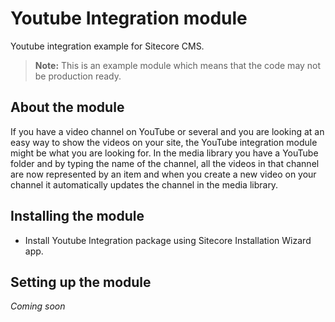 # Youtube Integration module
Youtube integration example for Sitecore CMS.

> **Note:**
> This is an example module which means that the code may not be production ready.

## About the module

If you have a video channel on YouTube or several and you are looking at an easy way to show the videos on your site, the YouTube integration module might be what you are looking for. In the media library you have a YouTube folder and by typing the name of the channel, all the videos in that channel are now represented by an item and when you create a new video on your channel it automatically updates the channel in the media library.

## Installing the module

- Install Youtube Integration package using Sitecore Installation Wizard app.

## Setting up the module

*Coming soon*